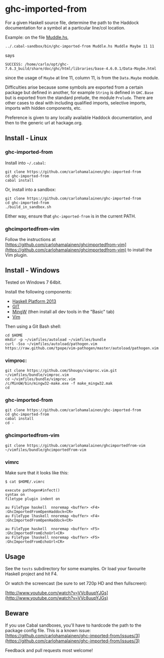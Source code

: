 ghc-imported-from
=================

For a given Haskell source file, determine the path to the Haddock documentation for a symbol at a particular line/col location.

Example: on the file [Muddle.hs](https://github.com/carlohamalainen/ghc-imported-from/blob/master/tests/Muddle.hs),

    ../.cabal-sandbox/bin/ghc-imported-from Muddle.hs Muddle Maybe 11 11

says

    SUCCESS: /home/carlo/opt/ghc-7.6.3_build/share/doc/ghc/html/libraries/base-4.6.0.1/Data-Maybe.html

since the usage of ```Maybe``` at line 11, column 11, is from the ```Data.Maybe``` module.

Difficulties arise because some symbols are exported from a certain
package but defined in another, for example ```String``` is defined in
```GHC.Base``` but is exported from the standard prelude, the module
```Prelude```. There are other cases to deal with including qualified
imports, selective imports, imports with hidden components, etc.

Preference is given to any locally available Haddock documentation,
and then to the generic url at hackage.org.

## Install - Linux

### ghc-imported-from

Install into ```~/.cabal```:

    git clone https://github.com/carlohamalainen/ghc-imported-from
    cd ghc-imported-from
    cabal install

Or, install into a sandbox:

    git clone https://github.com/carlohamalainen/ghc-imported-from
    cd ghc-imported-from
    ./build_in_sandbox.sh

Either way, ensure that ```ghc-imported-from``` is in the current PATH.

### ghcimportedfrom-vim

Follow the instructions at
[https://github.com/carlohamalainen/ghcimportedfrom-vim](https://github.com/carlohamalainen/ghcimportedfrom-vim)
to install the Vim plugin.

## Install - Windows

Tested on Windows 7 64bit.

Install the following components:

* [Haskell Platform 2013](http://www.haskell.org/platform/windows.html)
* [GIT](http://git-scm.com/download/win)
* [MingW](http://sourceforge.net/projects/mingw/files/)  (then install all dev tools in the "Basic" tab)
* [Vim](http://www.vim.org/download.php)

Then using a Git Bash shell:

    cd $HOME
    mkdir -p ~/vimfiles/autoload ~/vimfiles/bundle
    curl -Sso ~/vimfiles/autoload/pathogen.vim https://raw.github.com/tpope/vim-pathogen/master/autoload/pathogen.vim

### vimproc:

    git clone https://github.com/Shougo/vimproc.vim.git ~/vimfiles/bundle/vimproc.vim
    cd ~/vimfiles/bundle/vimproc.vim
    /c/MinGW/bin/mingw32-make.exe -f make_mingw32.mak
    cd

### ghc-imported-from

    git clone https://github.com/carlohamalainen/ghc-imported-from
    cd ghc-imported-from
    cabal install
    cd -

### ghcimportedfrom-vim

    git clone https://github.com/carlohamalainen/ghcimportedfrom-vim ~/vimfiles/bundle/ghcimportedfrom-vim

### vimrc

Make sure that it looks like this:

    $ cat $HOME/.vimrc

    execute pathogen#infect()
    syntax on
    filetype plugin indent on

    au FileType haskell  nnoremap <buffer> <F4> :GhcImportedFromOpenHaddock<CR>
    au FileType lhaskell nnoremap <buffer> <F4> :GhcImportedFromOpenHaddock<CR>

    au FileType haskell  nnoremap <buffer> <F5> :GhcImportedFromEchoUrl<CR>
    au FileType lhaskell nnoremap <buffer> <F5> :GhcImportedFromEchoUrl<CR>

## Usage

See the ```tests``` subdirectory for some examples. Or load your favourite Haskell project and hit F4.

Or watch the screencast (be sure to set 720p HD and then fullscreen):

[http://www.youtube.com/watch?v=VVc8uupYJGs](http://www.youtube.com/watch?v=VVc8uupYJGs)

## Beware

If you use Cabal sandboxes, you'll have to hardcode the path to the package config file. This is a known issue: [https://github.com/carlohamalainen/ghc-imported-from/issues/3](https://github.com/carlohamalainen/ghc-imported-from/issues/3)

Feedback and pull requests most welcome!

